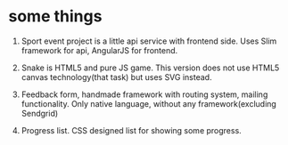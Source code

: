 # some things

1. Sport event project is a little api service with frontend side. Uses Slim framework for api, AngularJS for frontend.

2. Snake is HTML5 and pure JS game. This version does not use HTML5 canvas technology(that task) but uses SVG instead. 

3. Feedback form, handmade framework with routing system, mailing functionality. Only native language, without any framework(excluding Sendgrid)

4. Progress list. CSS designed list for showing some progress.
